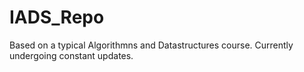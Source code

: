 # IADS_Repo
Based on a typical Algorithmns and Datastructures course. Currently undergoing constant updates.
